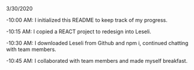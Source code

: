 3/30/2020

-10:00 AM:
I initialized this README to keep track of my progress.

-10:15 AM:
I copied a REACT project to redesign into Leseli.

-10:30 AM:
I downloaded Leseli from Github and npm i, continued chatting with team members.

-10:45 AM:
I collaborated with team members and made myself breakfast.